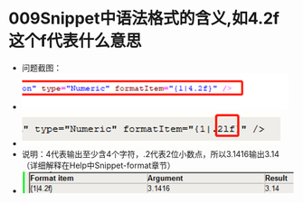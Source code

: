 # 009Snippet中语法格式的含义,如4.2f 这个f代表什么意思
- 问题截图：
- ![Img](./FILES/009Snippet中语法格式的含义,如4.2f%20这个f代表什么意思.md/img-20220530153433.png)
- ![Img](./FILES/009Snippet中语法格式的含义,如4.2f%20这个f代表什么意思.md/img-20220530153449.png)
- 说明：4代表输出至少含4个字符，.2代表2位小数点，所以3.1416输出3.14（详细解释在Help中Snippet-format章节）
- ![Img](./FILES/009Snippet中语法格式的含义,如4.2f%20这个f代表什么意思.md/img-20220530153525.png)
